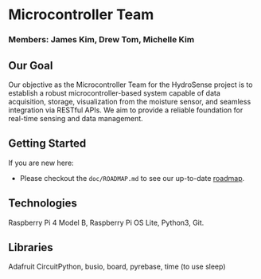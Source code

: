 # Microcontroller Team

### Members: James Kim, Drew Tom, Michelle Kim

## Our Goal

Our objective as the Microcontroller Team for the HydroSense project is to establish a robust microcontroller-based system capable of data acquisition, storage, visualization from the moisture sensor, and seamless integration via RESTful APIs. We aim to provide a reliable foundation for real-time sensing and data management.

## Getting Started

If you are new here: <br>

- Please checkout the `doc/ROADMAP.md` to see our up-to-date [roadmap](https://github.com/shallowsmith/hydro_sense/blob/main/microcontroller/doc/ROADMAP.md#microcontroller-team-roadmap).

## Technologies

Raspberry Pi 4 Model B, Raspberry Pi OS Lite, Python3, Git.

## Libraries

Adafruit CircuitPython, busio, board, pyrebase, time (to use sleep)
